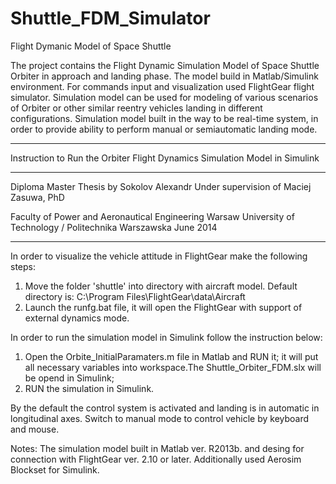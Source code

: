 # Shuttle_FDM_Simulator
Flight Dymanic Model of Space Shuttle

The project contains the Flight Dynamic Simulation Model of Space Shuttle Orbiter in approach and landing phase. 
The model build in Matlab/Simulink environment. For commands input and visualization used FlightGear flight simulator. Simulation model can be used for modeling of various scenarios of Orbiter or other similar reentry vehicles landing in different configurations. Simulation model built in the way to be real-time system, in order to provide ability to perform manual or semiautomatic landing mode.

-------------------------------------------------------------

Instruction to Run the Orbiter Flight Dynamics Simulation Model in Simulink

-------------------------------------------------------------
Diploma Master Thesis
by Sokolov Alexandr
Under supervision of Maciej Zasuwa, PhD

Faculty of Power and Aeronautical Engineering
Warsaw University of Technology / Politechnika Warszawska
June 2014

-------------------------------------------------------------

In order to visualize the vehicle attitude in FlightGear make the following steps:

1. Move the folder 'shuttle' into directory with aircraft model. Default directory is: C:\Program Files\FlightGear\data\Aircraft
2. Launch the runfg.bat file, it will open the FlightGear with support of external dynamics mode.


In order to run the simulation model in Simulink follow the instruction below:

1. Open the Orbite_InitialParamaters.m file in Matlab and RUN it; it will put all necessary variables into workspace.The Shuttle_Orbiter_FDM.slx will be opend in Simulink; 
2. RUN the simulation in Simulink.

By the default the control system is activated and landing is in automatic in longitudinal axes.
Switch to manual mode to control vehicle by keyboard and mouse.


Notes:
The simulation model built in Matlab ver. R2013b. and desing for connection with FlightGear ver. 2.10 or later.
Additionally used Aerosim Blockset for Simulink.
